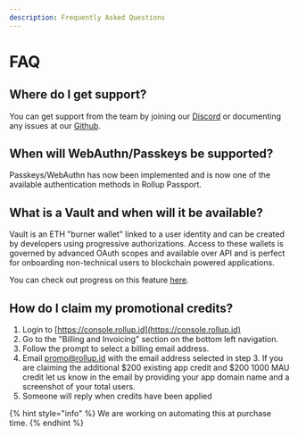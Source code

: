 ```yaml
---
description: Frequently Asked Questions
---
```


# FAQ

## Where do I get support?

You can get support from the team by joining our [Discord](https://discord.gg/rollupid) or documenting any issues at our [Github](https://github.com/proofzero/rollupid/issues).

## When will WebAuthn/Passkeys be supported?

Passkeys/WebAuthn has now been implemented and is now one of the available authentication methods in Rollup Passport.

## What is a Vault and when will it be available?

Vault is an ETH "burner wallet" linked to a user identity and can be created by developers using progressive authorizations. Access to these wallets is governed by advanced OAuth scopes and available over API and is perfect for onboarding non-technical users to blockchain powered applications.

You can check out progress on this feature [here](https://github.com/proofzero/rollupid/milestones).

## How do I claim my promotional credits?

1. Login to [https://console.rollup.id](https://console.rollup.id)
2. Go to the "Billing and Invoicing" section on the bottom left navigation.
3. Follow the prompt to select a billing email address.
4. Email [promo@rollup.id](mailto:promo@rollup.id?subject=Claim%20my%20credits) with the email address selected in step 3. If you are claiming the additional $200 existing app credit and $200 1000 MAU credit let us know in the email by providing your app domain name and a screenshot of your total users.
5. Someone will reply when credits have been applied

{% hint style="info" %}
We are working on automating this at purchase time.
{% endhint %}
